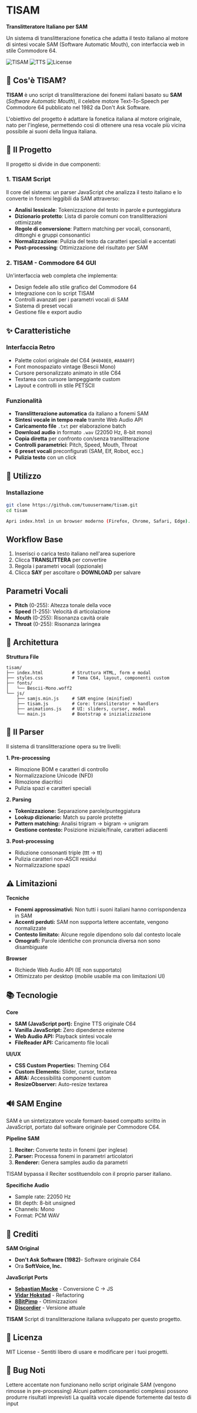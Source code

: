 # TISAM

**Translitteratore Italiano per SAM**

Un sistema di translitterazione fonetica che adatta il testo italiano al motore di sintesi vocale SAM (Software Automatic Mouth), con interfaccia web in stile Commodore 64.

![TISAM](https://img.shields.io/badge/C64-Style-4040E0)
![TTS](https://img.shields.io/badge/TTS-SAM-blue)
![License](https://img.shields.io/badge/license-MIT-yellow.svg)

## 📖 Cos'è TISAM?

**TISAM** è uno script di translitterazione dei fonemi italiani basato su **SAM** (*Software Automatic Mouth*), il celebre motore Text-To-Speech per Commodore 64 pubblicato nel 1982 da Don't Ask Software.

L'obiettivo del progetto è adattare la fonetica italiana al motore originale, nato per l'inglese, permettendo così di ottenere una resa vocale più vicina possibile ai suoni della lingua italiana.

## 🎯 Il Progetto

Il progetto si divide in due componenti:

### 1. TISAM Script
Il core del sistema: un parser JavaScript che analizza il testo italiano e lo converte in fonemi leggibili da SAM attraverso:
- **Analisi lessicale**: Tokenizzazione del testo in parole e punteggiatura
- **Dizionario protetto**: Lista di parole comuni con translitterazioni ottimizzate
- **Regole di conversione**: Pattern matching per vocali, consonanti, dittonghi e gruppi consonantici
- **Normalizzazione**: Pulizia del testo da caratteri speciali e accentati
- **Post-processing**: Ottimizzazione del risultato per SAM

### 2. TISAM - Commodore 64 GUI
Un'interfaccia web completa che implementa:
- Design fedele allo stile grafico del Commodore 64
- Integrazione con lo script TISAM
- Controlli avanzati per i parametri vocali di SAM
- Sistema di preset vocali
- Gestione file e export audio

## ✨ Caratteristiche

### Interfaccia Retro
- Palette colori originale del C64 (`#4040E0`, `#A0A0FF`)
- Font monospaziato vintage (Bescii Mono)
- Cursore personalizzato animato in stile C64
- Textarea con cursore lampeggiante custom
- Layout e controlli in stile PETSCII

### Funzionalità
- **Translitterazione automatica** da italiano a fonemi SAM
- **Sintesi vocale in tempo reale** tramite Web Audio API
- **Caricamento file** `.txt` per elaborazione batch
- **Download audio** in formato `.wav` (22050 Hz, 8-bit mono)
- **Copia diretta** per confronto con/senza translitterazione
- **Controlli parametrici**: Pitch, Speed, Mouth, Throat
- **6 preset vocali** preconfigurati (SAM, Elf, Robot, ecc.)
- **Pulizia testo** con un click

## 🚀 Utilizzo

### Installazione
```bash
git clone https://github.com/tuousername/tisam.git
cd tisam

Apri index.html in un browser moderno (Firefox, Chrome, Safari, Edge).
```

## Workflow Base

1. Inserisci o carica testo italiano nell'area superiore
2. Clicca **TRANSLITTERA** per convertire
3. Regola i parametri vocali (opzionale)
4. Clicca **SAY** per ascoltare o **DOWNLOAD** per salvare


## Parametri Vocali

- **Pitch** (0-255): Altezza tonale della voce
- **Speed** (1-255): Velocità di articolazione
- **Mouth** (0-255): Risonanza cavità orale
- **Throat** (0-255): Risonanza laringea

## **🔧 Architettura**

**Struttura File**

```
tisam/
├── index.html           # Struttura HTML, form e modal
├── styles.css           # Tema C64, layout, componenti custom
├── fonts/
│   └── Bescii-Mono.woff2
└── js/
    ├── samjs.min.js     # SAM engine (minified)
    ├── tisam.js         # Core: transliterator + handlers
    ├── animations.js    # UI: sliders, cursor, modal
    └── main.js          # Bootstrap e inizializzazione
```


## **🧠 Il Parser**

Il sistema di translitterazione opera su tre livelli:

**1. Pre-processing**

- Rimozione BOM e caratteri di controllo
- Normalizzazione Unicode (NFD)
- Rimozione diacritici
- Pulizia spazi e caratteri speciali

**2. Parsing**

- **Tokenizzazione:** Separazione parole/punteggiatura
- **Lookup dizionario:** Match su parole protette
- **Pattern matching:** Analisi trigram → bigram → unigram
- **Gestione contesto:** Posizione iniziale/finale, caratteri adiacenti

**3. Post-processing**

- Riduzione consonanti triple (ttt → tt)
- Pulizia caratteri non-ASCII residui
- Normalizzazione spazi

## **⚠️ Limitazioni**

**Tecniche**
- **Fonemi approssimativi:** Non tutti i suoni italiani hanno corrispondenza in SAM
- **Accenti perduti:** SAM non supporta lettere accentate, vengono normalizzate
- **Contesto limitato:** Alcune regole dipendono solo dal contesto locale
- **Omografi:** Parole identiche con pronuncia diversa non sono disambiguate

**Browser**

- Richiede Web Audio API (IE non supportato)
- Ottimizzato per desktop (mobile usabile ma con limitazioni UI)

## **📚 Tecnologie**

**Core**
- **SAM (JavaScript port):** Engine TTS originale C64
- **Vanilla JavaScript:** Zero dipendenze esterne
- **Web Audio API:** Playback sintesi vocale
- **FileReader API:** Caricamento file locali
  
**UI/UX**
- **CSS Custom Properties:** Theming C64
- **Custom Elements:** Slider, cursor, textarea
- **ARIA:** Accessibilità componenti custom
- **ResizeObserver:** Auto-resize textarea

## **🔊 SAM Engine**
SAM è un sintetizzatore vocale formant-based compatto scritto in JavaScript, portato dal software originale per Commodore C64.

**Pipeline SAM**

1. **Reciter:** Converte testo in fonemi (per inglese)
2. **Parser:** Processa fonemi in parametri articolatori
3. **Renderer:** Genera samples audio da parametri

TISAM bypassa il Reciter sostituendolo con il proprio parser italiano.

**Specifiche Audio**
- Sample rate: 22050 Hz
- Bit depth: 8-bit unsigned
- Channels: Mono
- Format: PCM WAV

## **🤝 Crediti**
**SAM Original**
- **Don't Ask Software (1982)**- Software originale C64
- Ora **SoftVoice, Inc.**

**JavaScript Ports**

- **[Sebastian Macke](https://github.com/s-macke/SAM)** - Conversione C → JS
- **[Vidar Hokstad](https://github.com/vidarh/SAM)** - Refactoring
- **[8BitPimp](https://github.com/8BitPimp/SAM)** - Ottimizzazioni
- **[Discordier](https://github.com/discordier/sam)** - Versione attuale


**TISAM**
Script di translitterazione italiana sviluppato per questo progetto.

## **📄 Licenza**
MIT License - Sentiti libero di usare e modificare per i tuoi progetti.

## **🐛 Bug Noti**

Lettere accentate non funzionano nello script originale SAM (vengono rimosse in pre-processing)
Alcuni pattern consonantici complessi possono produrre risultati imprevisti
La qualità vocale dipende fortemente dal testo di input


